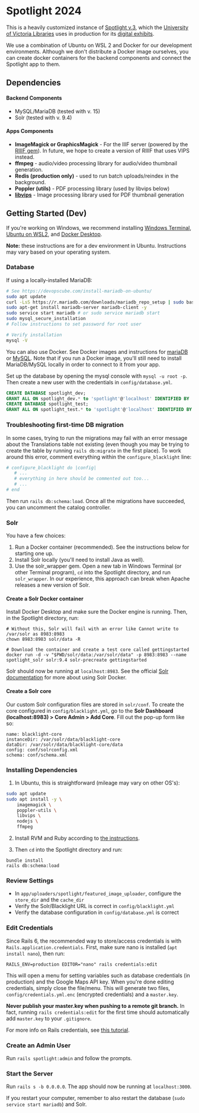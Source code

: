 # Spotlight 2024

This is a heavily customized instance of [Spotlight v.3](https://github.com/projectblacklight/spotlight), which the [University of Victoria Libraries](https://www.uvic.ca/library/) uses in production for its [digital exhibits](https://exhibits.library.uvic.ca/).

We use a combination of Ubuntu on WSL 2 and Docker for our development environments. Although we don't distribute a Docker image ourselves, you can create docker containers for the backend components and connect the Spotlight app to them.

## Dependencies

#### Backend Components
* MySQL/MariaDB (tested with v. 15)
* Solr (tested with v. 9.4)

#### Apps Components
* **ImageMagick or GraphicsMagick** - For the IIIF server (powered by the [RIIIF gem](https://github.com/sul-dlss/riiif)). In future, we hope to create a version of RIIIF that uses VIPS instead.
* **ffmpeg** - audio/video processing library for audio/video thumbnail generation.
* **Redis (production only)** - used to run batch uploads/reindex in the background.
* **Poppler (utils)** - PDF processing library (used by libvips below)
* **[libvips](https://www.libvips.org/)** - Image processing library used for PDF thumbnail generation

## Getting Started (Dev)

If you're working on Windows, we recommend installing [Windows Terminal](https://apps.microsoft.com/detail/9N0DX20HK701?hl=en-US&gl=US), [Ubuntu on WSL2](https://canonical-ubuntu-wsl.readthedocs-hosted.com/en/latest/guides/install-ubuntu-wsl2/), and [Docker Desktop](https://www.docker.com/products/docker-desktop/).

**Note:** these instructions are for a dev environment in Ubuntu. Instructions may vary based on your operating system.

### Database

If using a locally-installed MariaDB:

```bash
# See https://devopscube.com/install-mariadb-on-ubuntu/
sudo apt update
curl -LsS https://r.mariadb.com/downloads/mariadb_repo_setup | sudo bash
sudo apt-get install mariadb-server mariadb-client -y
sudo service start mariadb # or sudo service mariadb start
sudo mysql_secure_installation
# Follow instructions to set password for root user

# Verify installation
mysql -V
```

You can also use Docker. See Docker images and instructions for [mariaDB](https://hub.docker.com/r/bitnami/mariadb) or [MySQL](https://hub.docker.com/_/mysql). Note that if you run a Docker image, you'll still need to install MariaDB/MySQL locally in order to connect to it from your app.

Set up the database by opening the mysql console with `mysql -u root -p`. Then create a new user with the credentials in `config/database.yml`.

```sql
CREATE DATABASE spotlight_dev;
GRANT ALL ON spotlight_dev.* to 'spotlight'@'localhost' IDENTIFIED BY 'spotlight';
CREATE DATABASE spotlight_test;
GRANT ALL ON spotlight_test.* to 'spotlight'@'localhost' IDENTIFIED BY 'spotlight';
```

### Troubleshooting first-time DB migration

In some cases, trying to run the migrations may fail with an error message about the Translations table not existing (even though you may be trying to create the table by running `rails db:migrate` in the first place). To work around this error, comment everything within the `configure_blacklight` line:

```ruby
# configure_blacklight do |config|
   # ...
   # everything in here should be commented out too...
   # ...
# end
```

Then run `rails db:schema:load`. Once all the migrations have succeeded, you can uncomment the catalog controller.

### Solr

You have a few choices:
1. Run a Docker container (recommended). See the instructions below for starting one up.
2. Install Solr locally (you'll need to install Java as well).
3. Use the solr_wrapper gem. Open a new tab in Windows Terminal (or other Terminal program), `cd` into the Spotlight directory, and run `solr_wrapper`. In our experience, this approach can break when Apache releases a new version of Solr.

#### Create a Solr Docker container

Install Docker Desktop and make sure the Docker engine is running. Then, in the Spotlight directory, run:

```
# Without this, Solr will fail with an error like Cannot write to /var/solr as 8983:8983
chown 8983:8983 solr/data -R

# Download the container and create a test core called gettingstarted
docker run -d -v "$PWD/solr/data:/var/solr/data" -p 8983:8983 --name spotlight_solr solr:9.4 solr-precreate gettingstarted
```

Solr should now be running at `localhost:8983`. See the official [Solr documentation](https://solr.apache.org/guide/solr/latest/deployment-guide/solr-in-docker.html) for more about using Solr Docker.

#### Create a Solr core

Our custom Solr configuration files are stored in `solr/conf`. To create the core configured in `config/blacklight.yml`, go to the **Solr Dashboard (localhost:8983) > Core Admin > Add Core**. Fill out the pop-up form like so:

```
name: blacklight-core
instanceDir: /var/solr/data/blacklight-core
dataDir: /var/solr/data/blacklight-core/data
config: conf/solrconfig.xml
schema: conf/schema.xml
```

### Installing Dependencies

1. In Ubuntu, this is straightforward (mileage may vary on other OS's):

```bash
sudo apt update
sudo apt install -y \
    imagemagick \
    poppler-utils \
    libvips \
    nodejs \
    ffmpeg
```

2. Install RVM and Ruby according to [the instructions](https://rvm.io/rvm/install).

3. Then `cd` into the Spotlight directory and run:

```
bundle install
rails db:schema:load
```

### Review Settings
* In `app/uploaders/spotlight/featured_image_uploader`, configure the `store_dir` and the `cache_dir`
* Verify the Solr/Blacklight URL is correct in `config/blacklight.yml`
* Verify the database configuration in `config/database.yml` is correct

### Edit Credentials

Since Rails 6, the recommended way to store/access credentials is with `Rails.application.credentials`. First, make sure nano is installed (`apt install nano`), then run:

`RAILS_ENV=production EDITOR="nano" rails credentials:edit`

This will open a menu for setting variables such as database credentials (in production) and the Google Maps API key. When you're done editing credentials, simply close the file/menu. This will generate two files, `config/credentials.yml.enc` (encrypted credentials) and a `master.key`.

**Never publish your master.key when pushing to a remote git branch.** In fact, running `rails credentials:edit` for the first time should automatically add `master.key` to your `.gitignore`.

For more info on Rails credentials, see [this tutorial](https://webcrunch.com/posts/the-complete-guide-to-ruby-on-rails-encrypted-credentials).

### Create an Admin User

Run `rails spotlight:admin` and follow the prompts.

### Start the Server

Run `rails s -b 0.0.0.0`. The app should now be running at `localhost:3000`.

If you restart your computer, remember to also restart the database (`sudo service start mariadb`) and Solr.
